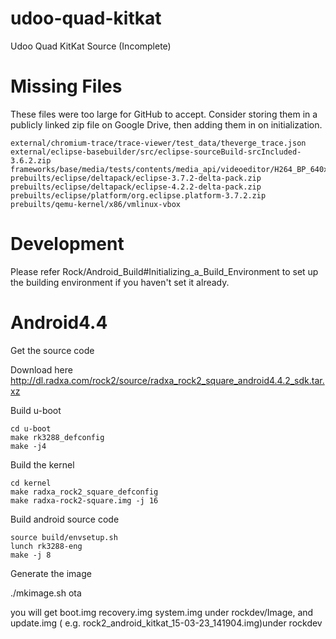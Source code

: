# udoo-quad-kitkat

Udoo Quad KitKat Source (Incomplete)

# Missing Files

These files were too large for GitHub to accept. Consider storing them in a publicly linked zip file on Google Drive, then adding them in on initialization.

    external/chromium-trace/trace-viewer/test_data/theverge_trace.json
    external/eclipse-basebuilder/src/eclipse-sourceBuild-srcIncluded-3.6.2.zip
    frameworks/base/media/tests/contents/media_api/videoeditor/H264_BP_640x480_15fps_384kbps_60_0.mp4
    prebuilts/eclipse/deltapack/eclipse-3.7.2-delta-pack.zip
    prebuilts/eclipse/deltapack/eclipse-4.2.2-delta-pack.zip
    prebuilts/eclipse/platform/org.eclipse.platform-3.7.2.zip
    prebuilts/qemu-kernel/x86/vmlinux-vbox


# Development

Please refer Rock/Android_Build#Initializing_a_Build_Environment to set up the building environment if you haven't set it already.

# Android4.4

Get the source code

  Download here http://dl.radxa.com/rock2/source/radxa_rock2_square_android4.4.2_sdk.tar.xz
  
Build u-boot

    cd u-boot 
    make rk3288_defconfig 
    make -j4
Build the kernel

    cd kernel
    make radxa_rock2_square_defconfig
    make radxa-rock2-square.img -j 16
Build android source code

    source build/envsetup.sh 
    lunch rk3288-eng
    make -j 8
    
Generate the image

   ./mkimage.sh ota

you will get boot.img recovery.img system.img under rockdev/Image, and update.img ( e.g. rock2_android_kitkat_15-03-23_141904.img)under rockdev
